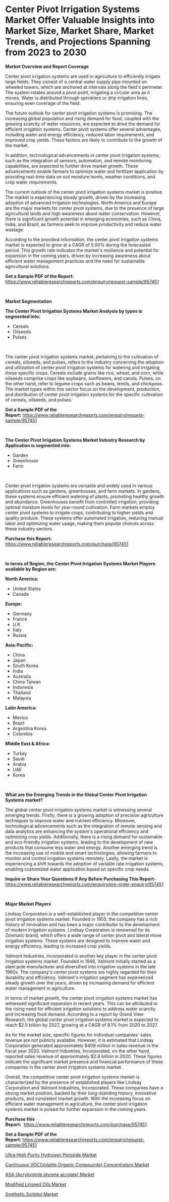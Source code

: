 <p><h1>Center Pivot Irrigation Systems Market Offer Valuable Insights into Market Size, Market Share, Market Trends, and Projections Spanning from 2023 to 2030</h1></p><p><strong>Market Overview and Report Coverage</strong></p>
<p><p>Center pivot irrigation systems are used in agriculture to efficiently irrigate large fields. They consist of a central water supply pipe mounted on wheeled towers, which are anchored at intervals along the field's perimeter. The system rotates around a pivot point, irrigating a circular area as it moves. Water is distributed through sprinklers or drip irrigation lines, ensuring even coverage of the field.</p><p>The future outlook for center pivot irrigation systems is promising. The increasing global population and rising demand for food, coupled with the growing scarcity of water resources, are expected to drive the demand for efficient irrigation systems. Center pivot systems offer several advantages, including water and energy efficiency, reduced labor requirements, and improved crop yields. These factors are likely to contribute to the growth of the market.</p><p>In addition, technological advancements in center pivot irrigation systems, such as the integration of sensors, automation, and remote monitoring capabilities, are expected to further drive market growth. These advancements enable farmers to optimize water and fertilizer application by providing real-time data on soil moisture levels, weather conditions, and crop water requirements.</p><p>The current outlook of the center pivot irrigation systems market is positive. The market is experiencing steady growth, driven by the increasing adoption of advanced irrigation technologies. North America and Europe are the major markets for center pivot systems, due to the presence of large agricultural lands and high awareness about water conservation. However, there is significant growth potential in emerging economies, such as China, India, and Brazil, as farmers seek to improve productivity and reduce water wastage.</p><p>According to the provided information, the center pivot irrigation systems market is expected to grow at a CAGR of 5.00% during the forecasted period. This growth rate indicates the market's resilience and potential for expansion in the coming years, driven by increasing awareness about efficient water management practices and the need for sustainable agricultural solutions.</p></p>
<p><strong>Get a Sample PDF of the Report:</strong> <a href="https://www.reliableresearchreports.com/enquiry/request-sample/957451">https://www.reliableresearchreports.com/enquiry/request-sample/957451</a></p>
<p>&nbsp;</p>
<p><strong>Market Segmentation</strong></p>
<p><strong>The Center Pivot Irrigation Systems Market Analysis by types is segmented into:</strong></p>
<p><ul><li>Cereals</li><li>Oilseeds</li><li>Pulses</li></ul></p>
<p>&nbsp;</p>
<p><p>The center pivot irrigation systems market, pertaining to the cultivation of cereals, oilseeds, and pulses, refers to the industry concerning the adoption and utilization of center pivot irrigation systems for watering and irrigating these specific crops. Cereals include grains like rice, wheat, and corn, while oilseeds comprise crops like soybeans, sunflowers, and canola. Pulses, on the other hand, refer to legume crops such as beans, lentils, and chickpeas. The market types within this sector focus on the development, production, and distribution of center pivot irrigation systems for the specific cultivation of cereals, oilseeds, and pulses.</p></p>
<p><strong>Get a Sample PDF of the Report:</strong>&nbsp;<a href="https://www.reliableresearchreports.com/enquiry/request-sample/957451">https://www.reliableresearchreports.com/enquiry/request-sample/957451</a></p>
<p>&nbsp;</p>
<p><strong>The Center Pivot Irrigation Systems Market Industry Research by Application is segmented into:</strong></p>
<p><ul><li>Garden</li><li>Greenhouse</li><li>Farm</li></ul></p>
<p>&nbsp;</p>
<p><p>Center pivot irrigation systems are versatile and widely used in various applications such as gardens, greenhouses, and farm markets. In gardens, these systems ensure efficient watering of plants, promoting healthy growth and abundance. Greenhouses benefit from controlled irrigation, providing optimal moisture levels for year-round cultivation. Farm markets employ center pivot systems to irrigate crops, contributing to higher yields and quality produce. These systems offer automated irrigation, reducing manual labor and optimizing water usage, making them popular choices across these industry sectors.</p></p>
<p><strong>Purchase this Report:</strong>&nbsp; <a href="https://www.reliableresearchreports.com/purchase/957451">https://www.reliableresearchreports.com/purchase/957451</a></p>
<p>&nbsp;</p>
<p><strong>In terms of Region, the Center Pivot Irrigation Systems Market Players available by Region are:</strong></p>
<p>
    <p> <strong> North America: </strong>
        <ul>
            <li>United States</li>
            <li>Canada</li>
        </ul>
        </p> 
    <p> <strong> Europe: </strong>
        <ul>
            <li>Germany</li>
            <li>France</li>
            <li>U.K.</li>
            <li>Italy</li>
            <li>Russia</li>
        </ul>
        </p> 
    <p> <strong> Asia-Pacific: </strong>
        <ul>
            <li>China</li>
            <li>Japan</li>
            <li>South Korea</li>
            <li>India</li>
            <li>Australia</li>
            <li>China Taiwan</li>
            <li>Indonesia</li>
            <li>Thailand</li>
            <li>Malaysia</li>
        </ul>
        </p> 
    <p> <strong> Latin America: </strong>
        <ul>
            <li>Mexico</li>
            <li>Brazil</li>
            <li>Argentina Korea</li>
            <li>Colombia</li>
        </ul>
        </p> 
    <p> <strong> Middle East & Africa: </strong>
        <ul>
            <li>Turkey</li>
            <li>Saudi</li>
            <li>Arabia</li>
            <li>UAE</li>
            <li>Korea</li>
        </ul>
    </p>
    </p>
<p>&nbsp;</p>
<p><strong>What are the Emerging Trends in the Global Center Pivot Irrigation Systems market?</strong></p>
<p><p>The global center pivot irrigation systems market is witnessing several emerging trends. Firstly, there is a growing adoption of precision agriculture techniques to improve water and nutrient efficiency. Moreover, technological advancements such as the integration of remote sensing and data analytics are enhancing the system's operational efficiency and optimizing crop yields. Additionally, there is a rising demand for sustainable and eco-friendly irrigation systems, leading to the development of new products that consume less water and energy. Another emerging trend is the increasing use of mobile and smart technologies, allowing farmers to monitor and control irrigation systems remotely. Lastly, the market is experiencing a shift towards the adoption of variable rate irrigation systems, enabling customized water application based on specific crop needs.</p></p>
<p><strong>Inquire or Share Your Questions If Any Before Purchasing This Report</strong>- <a href="https://www.reliableresearchreports.com/enquiry/pre-order-enquiry/957451">https://www.reliableresearchreports.com/enquiry/pre-order-enquiry/957451</a></p>
<p>&nbsp;</p>
<p><strong>Major Market Players</strong></p>
<p><p>Lindsay Corporation is a well-established player in the competitive center pivot irrigation systems market. Founded in 1955, the company has a rich history of innovation and has been a major contributor to the development of modern irrigation systems. Lindsay Corporation is renowned for its Zimmatic brand, which offers a wide range of center pivot and lateral move irrigation systems. These systems are designed to improve water and energy efficiency, leading to increased crop yields.</p><p>Valmont Industries, Incorporated is another key player in the center pivot irrigation systems market. Founded in 1946, Valmont initially started as a steel pole manufacturer and diversified into irrigation systems in the late 1960s. The company's center pivot systems are highly regarded for their durability and efficiency. Valmont's irrigation segment has experienced steady growth over the years, driven by increasing demand for efficient water management in agriculture.</p><p>In terms of market growth, the center pivot irrigation systems market has witnessed significant expansion in recent years. This can be attributed to the rising need for efficient irrigation solutions to address water scarcity and increasing food demand. According to a report by Grand View Research, the global center pivot irrigation systems market is expected to reach $2.5 billion by 2027, growing at a CAGR of 9.1% from 2020 to 2027.</p><p>As for the market size, specific figures for individual companies' sales revenue are not publicly available. However, it is estimated that Lindsay Corporation generated approximately $409 million in sales revenue in the fiscal year 2020. Valmont Industries, Incorporated, on the other hand, reported sales revenue of approximately $2.8 billion in 2020. These figures indicate the significant market presence and financial performance of these companies in the center pivot irrigation systems market.</p><p>Overall, the competitive center pivot irrigation systems market is characterized by the presence of established players like Lindsay Corporation and Valmont Industries, Incorporated. These companies have a strong market position, backed by their long-standing history, innovative products, and consistent market growth. With the increasing focus on efficient water management in agriculture, the center pivot irrigation systems market is poised for further expansion in the coming years.</p></p>
<p><strong>Purchase this Report:</strong>&nbsp;&nbsp;<a href="https://www.reliableresearchreports.com/purchase/957451">https://www.reliableresearchreports.com/purchase/957451</a></p>
<p></p>
<p><strong>Get a Sample PDF of the Report:</strong>&nbsp;<a href="https://www.reliableresearchreports.com/enquiry/request-sample/957451">https://www.reliableresearchreports.com/enquiry/request-sample/957451</a></p>
<p><p><a href="https://medium.com/@nettieboyle84/ultra-high-purity-hydrogen-peroxide-market-share-evolution-and-market-growth-trends-2023-2030-93a1ad2d8db9">Ultra High Purity Hydrogen Peroxide Market</a></p><p><a href="https://medium.com/@dorothypeters68/continuous-voc-volatile-organic-compounds-concentrators-market-trends-forecast-and-competitive-4062f4d61b51">Continuous VOC(Volatile Organic Compounds) Concentrators Market</a></p><p><a href="https://medium.com/@helenablick2023/asa-acrylonitrile-styrene-acrylate-market-analysis-its-cagr-market-segmentation-and-global-cfbe7243559d">ASA (Acrylonitrile styrene acrylate) Market</a></p><p><a href="https://medium.com/@othaleffler644/modified-linseed-oils-market-size-market-outlook-and-market-forecast-2023-to-2030-75759e281456">Modified Linseed Oils Market</a></p><p><a href="https://medium.com/@williambatz97/synthetic-sorbitol-market-insight-market-trends-growth-forecasted-from-2023-to-2030-129855745e70">Synthetic Sorbitol Market</a></p></p>